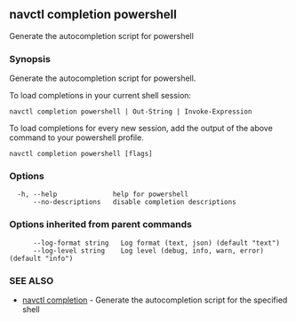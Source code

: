 ## navctl completion powershell

Generate the autocompletion script for powershell

### Synopsis

Generate the autocompletion script for powershell.

To load completions in your current shell session:

	navctl completion powershell | Out-String | Invoke-Expression

To load completions for every new session, add the output of the above command
to your powershell profile.


```
navctl completion powershell [flags]
```

### Options

```
  -h, --help              help for powershell
      --no-descriptions   disable completion descriptions
```

### Options inherited from parent commands

```
      --log-format string   Log format (text, json) (default "text")
      --log-level string    Log level (debug, info, warn, error) (default "info")
```

### SEE ALSO

* [navctl completion](navctl_completion.md)	 - Generate the autocompletion script for the specified shell

